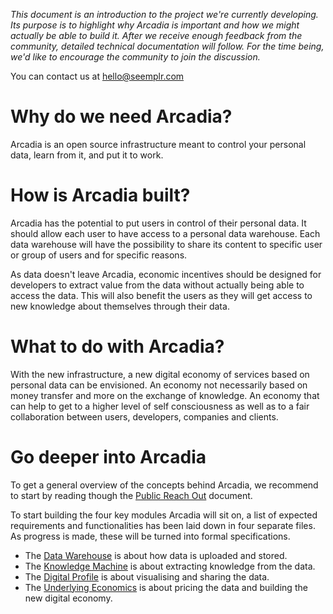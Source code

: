*This document is an introduction to the project we're currently developing. Its purpose is to highlight why Arcadia is important and how we might actually be able to build it. After we receive enough feedback from the community, detailed technical documentation will follow. For the time being, we'd like to encourage the community to join the discussion.*

You can contact us at hello@seemplr.com

# Why do we need Arcadia?

Arcadia is an open source infrastructure meant to control your personal data, learn from it, and put it to work.

# How is Arcadia built?

Arcadia has the potential to put users in control of their personal data. It should allow each user to have access to a personal data warehouse. Each data warehouse will have the possibility to share its content to specific user or group of users and for specific reasons.

As data doesn't leave Arcadia, economic incentives should be designed for developers to extract value from the data without actually being able to access the data. This will also benefit the users as they will get access to new knowledge about themselves through their data.

# What to do with Arcadia?

With the new infrastructure, a new digital economy of services based on personal data can be envisioned. An economy not necessarily based on money transfer and more on the exchange of knowledge. An economy that can help to get to a higher level of self consciousness as well as to a fair collaboration between users, developers, companies and clients.

# Go deeper into Arcadia

To get a general overview of the concepts behind Arcadia, we recommend to start by reading though the [Public Reach Out](https://github.com/in-dato-veritas/arcadia/blob/master/public-reach-out.md) document.

To start building the four key modules Arcadia will sit on, a list of expected requirements and functionalities has been laid down in four separate files. As progress is made, these will be turned into formal specifications.

* The [Data Warehouse](https://github.com/in-dato-veritas/arcadia/blob/master/data-warehouse.md) is about how data is uploaded and stored.
* The [Knowledge Machine](https://github.com/in-dato-veritas/arcadia/blob/master/knowledge-machine.md) is about extracting knowledge from the data.
* The [Digital Profile](https://github.com/in-dato-veritas/arcadia/blob/master/digital-profile.md) is about visualising and sharing the data.
* The [Underlying Economics](https://github.com/in-dato-veritas/arcadia/blob/master/economics.md) is about pricing the data and building the new digital economy.
